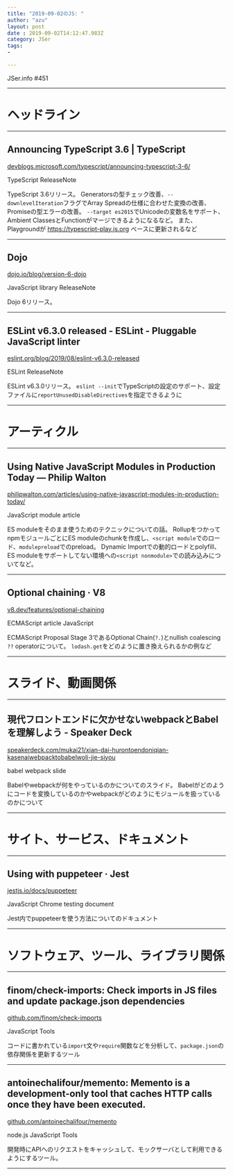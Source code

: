 ```yaml
---
title: "2019-09-02のJS: "
author: "azu"
layout: post
date : 2019-09-02T14:12:47.983Z
category: JSer
tags:
-

---
```


JSer.info #451

----

<h1 class="site-genre">ヘッドライン</h1>

----

## Announcing TypeScript 3.6 | TypeScript
[devblogs.microsoft.com/typescript/announcing-typescript-3-6/](https://devblogs.microsoft.com/typescript/announcing-typescript-3-6/ "Announcing TypeScript 3.6 | TypeScript")
<p class="jser-tags jser-tag-icon"><span class="jser-tag">TypeScript</span> <span class="jser-tag">ReleaseNote</span></p>

TypeScript 3.6リリース。
 Generatorsの型チェック改善、`--downlevelIteration`フラグでArray Spreadの仕様に合わせた変換の改善、Promiseの型エラーの改善。 `--target es2015`でUnicodeの変数名をサポート、Ambient ClassesとFunctionがマージできるようになるなど。
また、Playgroundが https://typescript-play.js.org ベースに更新されるなど


----

## Dojo
[dojo.io/blog/version-6-dojo](https://dojo.io/blog/version-6-dojo "Dojo")
<p class="jser-tags jser-tag-icon"><span class="jser-tag">JavaScript</span> <span class="jser-tag">library</span> <span class="jser-tag">ReleaseNote</span></p>

Dojo 6リリース。


----

## ESLint v6.3.0 released - ESLint - Pluggable JavaScript linter
[eslint.org/blog/2019/08/eslint-v6.3.0-released](https://eslint.org/blog/2019/08/eslint-v6.3.0-released "ESLint v6.3.0 released - ESLint - Pluggable JavaScript linter")
<p class="jser-tags jser-tag-icon"><span class="jser-tag">ESLint</span> <span class="jser-tag">ReleaseNote</span></p>

ESLint v6.3.0リリース。
`eslint --init`でTypeScriptの設定のサポート、設定ファイルに`reportUnusedDisableDirectives`を指定できるように


----
<h1 class="site-genre">アーティクル</h1>

----

## Using Native JavaScript Modules in Production Today — Philip Walton
[philipwalton.com/articles/using-native-javascript-modules-in-production-today/](https://philipwalton.com/articles/using-native-javascript-modules-in-production-today/ "Using Native JavaScript Modules in Production Today — Philip Walton")
<p class="jser-tags jser-tag-icon"><span class="jser-tag">JavaScript</span> <span class="jser-tag">module</span> <span class="jser-tag">article</span></p>

ES moduleをそのまま使うためのテクニックについての話。
RollupをつかってnpmモジュールごとにES moduleのchunkを作成し、`<script module`でのロード、`modulepreload`でのpreload。
Dynamic Importでの動的ロードとpolyfill、ES moduleをサポートしてない環境への`<script nonmodule>`での読み込みについてなど。


----

## Optional chaining · V8
[v8.dev/features/optional-chaining](https://v8.dev/features/optional-chaining "Optional chaining · V8")
<p class="jser-tags jser-tag-icon"><span class="jser-tag">ECMAScript</span> <span class="jser-tag">article</span> <span class="jser-tag">JavaScript</span></p>

ECMAScript Proposal Stage 3であるOptional Chain(`?.`)とnullish coalescing `??` operatorについて。
`lodash.get`をどのように置き換えられるかの例など


----
<h1 class="site-genre">スライド、動画関係</h1>

----

## 現代フロントエンドに欠かせないwebpackとBabelを理解しよう - Speaker Deck
[speakerdeck.com/mukai21/xian-dai-hurontoendoniqian-kasenaiwebpacktobabelwoli-jie-siyou](https://speakerdeck.com/mukai21/xian-dai-hurontoendoniqian-kasenaiwebpacktobabelwoli-jie-siyou "現代フロントエンドに欠かせないwebpackとBabelを理解しよう - Speaker Deck")
<p class="jser-tags jser-tag-icon"><span class="jser-tag">babel</span> <span class="jser-tag">webpack</span> <span class="jser-tag">slide</span></p>

Babelやwebpackが何をやっているのかについてのスライド。
Babelがどのようにコードを変換しているのかやwebpackがどのようにモジュールを扱っているのかについて


----
<h1 class="site-genre">サイト、サービス、ドキュメント</h1>

----

## Using with puppeteer · Jest
[jestjs.io/docs/puppeteer](https://jestjs.io/docs/puppeteer "Using with puppeteer · Jest")
<p class="jser-tags jser-tag-icon"><span class="jser-tag">JavaScript</span> <span class="jser-tag">Chrome</span> <span class="jser-tag">testing</span> <span class="jser-tag">document</span></p>

Jest内でpuppeteerを使う方法についてのドキュメント


----
<h1 class="site-genre">ソフトウェア、ツール、ライブラリ関係</h1>

----

## finom/check-imports: Check imports in JS files and update package.json dependencies
[github.com/finom/check-imports](https://github.com/finom/check-imports "finom/check-imports: Check imports in JS files and update package.json dependencies")
<p class="jser-tags jser-tag-icon"><span class="jser-tag">JavaScript</span> <span class="jser-tag">Tools</span></p>

コードに書かれている`import`文や`require`関数などを分析して、`package.json`の依存関係を更新するツール


----

## antoinechalifour/memento: Memento is a development-only tool that caches HTTP calls once they have been executed.
[github.com/antoinechalifour/memento](https://github.com/antoinechalifour/memento "antoinechalifour/memento: Memento is a development-only tool that caches HTTP calls once they have been executed.")
<p class="jser-tags jser-tag-icon"><span class="jser-tag">node.js</span> <span class="jser-tag">JavaScript</span> <span class="jser-tag">Tools</span></p>

開発時にAPIへのリクエストをキャッシュして、モックサーバとして利用できるようにするツール。


----
